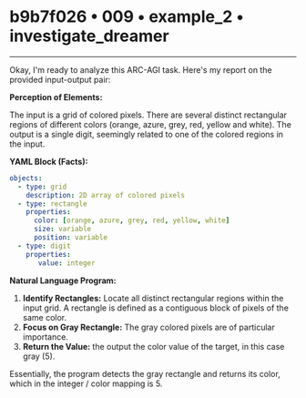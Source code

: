 # b9b7f026 • 009 • example_2 • investigate_dreamer

---
Okay, I'm ready to analyze this ARC-AGI task. Here's my report on the provided input-output pair:

**Perception of Elements:**

The input is a grid of colored pixels. There are several distinct rectangular regions of different colors (orange, azure, grey, red, yellow and white). The output is a single digit, seemingly related to one of the colored regions in the input.

**YAML Block (Facts):**



```yaml
objects:
  - type: grid
    description: 2D array of colored pixels
  - type: rectangle
    properties:
      color: [orange, azure, grey, red, yellow, white]
      size: variable
      position: variable
  - type: digit
    properties:
       value: integer
```



**Natural Language Program:**

1.  **Identify Rectangles:** Locate all distinct rectangular regions within the input grid. A rectangle is defined as a contiguous block of pixels of the same color.
2.  **Focus on Gray Rectangle:** The gray colored pixels are of particular importance.
3. **Return the Value:** the output the color value of the target, in this case gray (5).

Essentially, the program detects the gray rectangle and returns its color, which in the integer / color mapping is 5.

